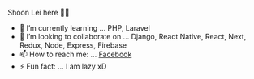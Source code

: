 Shoon Lei here 👋✨


- 🌱 I’m currently learning ... PHP, Laravel
- 👯 I’m looking to collaborate on ... Django, React Native, React, Next, Redux, Node, Express, Firebase
- 📫 How to reach me: ... [Facebook](https://www.facebook.com/shoonlei.naing.3/)
- ⚡ Fun fact: ... I am lazy xD

